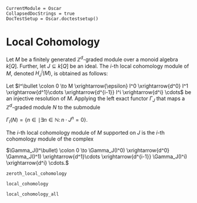 ```@meta
CurrentModule = Oscar
CollapsedDocStrings = true
DocTestSetup = Oscar.doctestsetup()
```

# Local Cohomology
Let $M$ be a finitely generated $\mathbb{Z}^d$-graded module over a monoid algebra $k[Q]$. Further, let $J\subseteq k[Q]$ be an ideal. The $i$-th local cohomology module of $M$, denoted $H^i_J(M)$, is obtained as follows:

Let $I^\bullet \colon 0 \to M \xrightarrow{\epsilon} I^0 \xrightarrow{d^0} I^1 \xrightarrow{d^1}\cdots \xrightarrow{d^{i-1}} I^i \xrightarrow{d^i} \cdots$ be an injective resolution of $M$. Applying the left exact functor $\Gamma_J$ that maps a $\mathbb{Z}^d$-graded module $N$ to the submodule

$\Gamma_I(N) = \{n \in \mid \exists n \in \mathbb{N} \colon n\cdot J^n = 0\}.$

The $i$-th local cohomology module of $M$ supported on $J$ is the $i$-th cohomology module of the complex

$\Gamma_J(I^\bullet) \colon 0 \to \Gamma_J(I^0) \xrightarrow{d^0} \Gamma_J(I^1) \xrightarrow{d^1}\cdots \xrightarrow{d^{i-1}} \Gamma_J(I^i) \xrightarrow{d^i} \cdots.$

```@docs
zeroth_local_cohomology

local_cohomology

local_cohomology_all
```